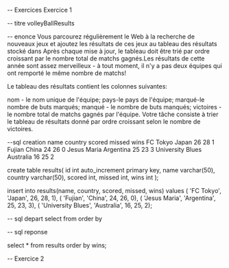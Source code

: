 


-- Exercices
Exercice 1

-- titre
volleyBallResults

-- enonce
Vous parcourez régulièrement le Web à la recherche de nouveaux jeux et ajoutez les résultats de ces jeux au tableau des résultats stocké dans Après chaque mise à jour, le tableau doit être trié par ordre croissant par le nombre total de matchs gagnés.Les résultats de cette année sont assez merveilleux - à tout moment, il n'y a pas deux équipes qui ont remporté le même nombre de matchs!

Le tableau des résultats contient les colonnes suivantes:

nom - le nom unique de l'équipe;
pays-le pays de l'équipe;
marqué-le nombre de buts marqués;
manqué - le nombre de buts manqués;
victoires - le nombre total de matchs gagnés par l'équipe.
Votre tâche consiste à trier le tableau de résultats donné par ordre croissant selon le nombre de victoires.

--sql creation
name	country	scored	missed	wins
FC Tokyo	Japan	26	28	1
Fujian	China	24	26	0
Jesus Maria	Argentina	25	23	3
University Blues	Australia	16	25	2

create table results(
    id int auto_increment primary key,
    name varchar(50),
    country varchar(50),
    scored int,
    missed int, 
    wins int
);

insert into results(name, country, scored, missed, wins)
values
( 'FC Tokyo',	'Japan', 26, 28, 1),
( 'Fujian', 'China', 24, 26, 0),
( 'Jesus Maria', 'Argentina', 25, 23, 3),
( 'University Blues', 'Australia', 16, 25, 2);

-- sql depart
select
from
order by

-- sql reponse

select
    *
from
    results
order by
    wins;



-- Exercice 2

